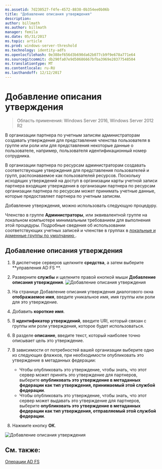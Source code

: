 ```yaml
---
ms.assetid: 7d230527-f4fe-4572-8838-0b354ee0b06b
title: "Добавление описания утверждения"
description: 
author: billmath
ms.author: billmath
manager: femila
ms.date: 05/31/2017
ms.topic: article
ms.prod: windows-server-threshold
ms.technology: identity-adfs
ms.openlocfilehash: 0e388ef656d3b690da62b077cb9f9e678a771e64
ms.sourcegitcommit: db290fa07e9d50686667bfba3969e20377548504
ms.translationtype: MT
ms.contentlocale: ru-RU
ms.lasthandoff: 12/12/2017
---
```

# <a name="add-a-claim-description"></a>Добавление описания утверждения

>Область применения: Windows Server 2016, Windows Server 2012 R2

В организации партнера по учетным записям администраторам создавать утверждения для представления членства пользователя в группе или роли или для представления некоторые данные о пользователе, например, пользователя идентификационный номер сотрудника.

В организации партнера по ресурсам администраторам создавать соответствующие утверждения для представления пользователей и групп, распознаваемое как пользователей ресурсов. Поскольку исходящих утверждений на доступ в организации карты учетной записи партнера входящие утверждения в организации партнера по ресурсам организации партнера по ресурсам может принимать учетные данные, которые предоставляет партнера по учетным записям. 

Добавление утверждения, можно использовать следующую процедуру.

Членство в группе **Администраторы**, или эквивалентной группе на локальном компьютере минимальным требованием для выполнения этой процедуры.  Подробные сведения об использовании соответствующих учетных записей и членстве в группах в [локальные и доменные группы по умолчанию ](https://go.microsoft.com/fwlink/?LinkId=83477).

## <a name="to-add-a-claim-description"></a>Добавление описания утверждения

1. В диспетчере серверов щелкните **средства**, а затем выберите **управления AD FS **. 

2.  Разверните **службы** и щелкните правой кнопкой мыши **Добавление описания утверждения**.
![Добавление описания утверждения](media\Add-a-Claim-Description\claimdesc1.png)

3.  На странице Добавление описания утверждения диалогового окна **отображаемое имя**, введите уникальное имя, имя группы или роли для это утверждение.

4.  Добавить **короткие имя**.

5.  В **идентификатор утверждений**, введите URI, который связан с группы или роли утверждения, которое будет использоваться.

6.  В разделе **описание**, введите текст, который наиболее точно описывает цель это утверждение.

7.  В зависимости от потребностей вашей организации выберите одно из следующих флажков, при необходимости опубликовать это утверждение в метаданных федерации:


    - Чтобы опубликовать это утверждение, чтобы знать, что этот сервер может принять это утверждение для партнеров, выберите **опубликовать это утверждение в метаданных федерации как тип утверждения, принимаемый этой службой федерации**.
    - Чтобы опубликовать это утверждение, чтобы знать, что этот сервер может выдавать это утверждение для партнеров, выберите **опубликовать это утверждение в метаданных федерации как тип утверждения, отправляемый этой службой федерации**.

8.  Нажмите кнопку **ОК**.

![Добавление описания утверждения](media\Add-a-Claim-Description\claimdesc2.png)

  
## <a name="see-also"></a>См. также:  
[Операции AD FS](../../ad-fs/AD-FS-2016-Operations.md) 
